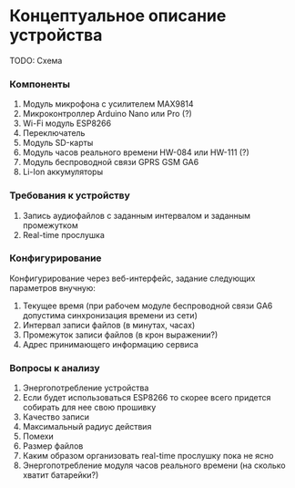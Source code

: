 Концептуальное описание устройства
=====

TODO: Схема

### Компоненты
1. Модуль микрофона с усилителем MAX9814
2. Микроконтроллер Arduino Nano или Pro (?)
3. Wi-Fi модуль ESP8266
4. Переключатель
5. Модуль SD-карты
6. Модуль часов реального времени HW-084 или HW-111 (?)
7. Модуль беспроводной связи GPRS GSM GA6
8. Li-Ion аккумуляторы

### Требования к устройству
1. Запись аудиофайлов с заданным интервалом и заданным промежутком
2. Real-time прослушка

### Конфигурирование
Конфигурирование через веб-интерфейс, задание следующих параметров внучную:
1. Текущее время (при рабочем модуле беспроводной связи GA6 допустима синхронизация времени из сети)
2. Интервал записи файлов (в минутах, часах)
3. Промежуток записи файлов (в крон выражении?)
4. Адрес принимающего информацию сервиса

### Вопросы к анализу
1. Энергопотребление устройства
2. Если будет использоваться ESP8266 то скорее всего придется собирать для нее свою прошивку
3. Качество записи
4. Максимальный радиус действия
5. Помехи
6. Размер файлов
7. Каким образом организовать real-time прослушку пока не ясно
8. Энергопотребление модуля часов реального времени (на сколько хватит батарейки?)